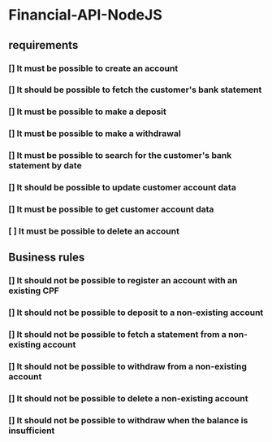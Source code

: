 # Financial-API-NodeJS

## requirements

### [] It must be possible to create an account
### [] It should be possible to fetch the customer's bank statement
### [] It must be possible to make a deposit
### [] It must be possible to make a withdrawal
### [] It must be possible to search for the customer's bank statement by date
### [] It should be possible to update customer account data
### [] It must be possible to get customer account data
### [ ] It must be possible to delete an account

## Business rules

### [] It should not be possible to register an account with an existing CPF
### [] It should not be possible to deposit to a non-existing account
### [] It should not be possible to fetch a statement from a non-existing account
### [] It should not be possible to withdraw from a non-existing account
### [] It should not be possible to delete a non-existing account
### [] It should not be possible to withdraw when the balance is insufficient

